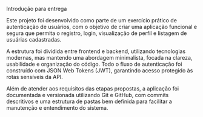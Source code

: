 Introdução para entrega

Este projeto foi desenvolvido como parte de um exercício prático de autenticação de usuários, com o objetivo de criar uma aplicação funcional e segura que permita o registro, login, visualização de perfil e listagem de usuárias cadastradas.

A estrutura foi dividida entre frontend e backend, utilizando tecnologias modernas, mas mantendo uma abordagem minimalista, focada na clareza, usabilidade e organização do código. Todo o fluxo de autenticação foi construído com JSON Web Tokens (JWT), garantindo acesso protegido às rotas sensíveis da API.

Além de atender aos requisitos das etapas propostas, a aplicação foi documentada e versionada utilizando Git e GitHub, com commits descritivos e uma estrutura de pastas bem definida para facilitar a manutenção e entendimento do sistema.